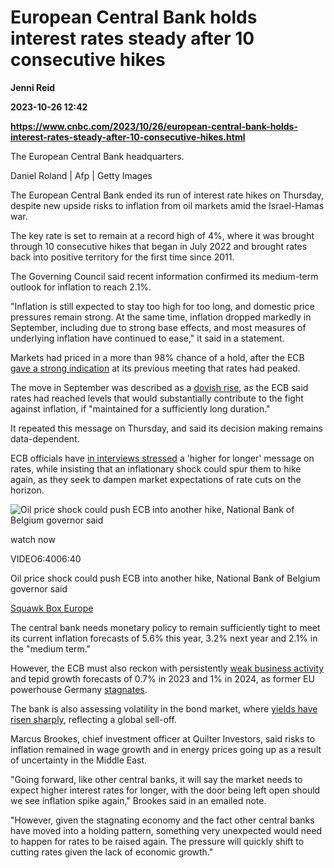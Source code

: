 # European Central Bank holds interest rates steady after 10 consecutive hikes
**Jenni Reid**

**2023-10-26 12:42**

**https://www.cnbc.com/2023/10/26/european-central-bank-holds-interest-rates-steady-after-10-consecutive-hikes.html**

The European Central Bank headquarters.

Daniel Roland | Afp | Getty Images

The European Central Bank ended its run of interest rate hikes on Thursday, despite new upside risks to inflation from oil markets amid the Israel-Hamas war.

The key rate is set to remain at a record high of 4%, where it was brought through 10 consecutive hikes that began in July 2022 and brought rates back into positive territory for the first time since 2011.

The Governing Council said recent information confirmed its medium-term outlook for inflation to reach 2.1%.

"Inflation is still expected to stay too high for too long, and domestic price pressures remain strong. At the same time, inflation dropped markedly in September, including due to strong base effects, and most measures of underlying inflation have continued to ease," it said in a statement.

Markets had priced in a more than 98% chance of a hold, after the ECB [gave a strong indication](https://www.cnbc.com/2023/09/14/european-central-bank-hikes-rates-to-record-level.html) at its previous meeting that rates had peaked.

The move in September was described as a [dovish rise](https://www.cnbc.com/2023/09/25/europes-central-banks-pause-for-breath-after-mammoth-rate-hike-run-.html), as the ECB said rates had reached levels that would substantially contribute to the fight against inflation, if "maintained for a sufficiently long duration."

It repeated this message on Thursday, and said its decision making remains data-dependent.

ECB officials have [in interviews stressed](https://www.cnbc.com/2023/10/17/top-economists-unanimous-on-higher-for-longer-rates-as-inflation-threats-linger.html) a 'higher for longer' message on rates, while insisting that an inflationary shock could spur them to hike again, as they seek to dampen market expectations of rate cuts on the horizon.

![Oil price shock could push ECB into another hike, National Bank of Belgium governor said](https://image.cnbcfm.com/api/v1/image/107315814-1697103783772-1697100859-31565442047-hd.jpg?v=1697104286&w=750&h=422&vtcrop=y)

watch now

VIDEO6:4006:40

Oil price shock could push ECB into another hike, National Bank of Belgium governor said

[Squawk Box Europe](https://www.cnbc.com/squawk-box-europe/)

The central bank needs monetary policy to remain sufficiently tight to meet its current inflation forecasts of 5.6% this year, 3.2% next year and 2.1% in the "medium term."

However, the ECB must also reckon with persistently [weak business activity](https://www.cnbc.com/2023/10/24/european-markets-live-updates-stocks-news-data-and-earnings.html) and tepid growth forecasts of 0.7% in 2023 and 1% in 2024, as former EU powerhouse Germany [stagnates](https://www.cnbc.com/2023/10/12/germany-is-not-the-sick-man-of-europe-but-this-year-isnt-looking-good-central-bank-president-says.html).

The bank is also assessing volatility in the bond market, where [yields have risen sharply](https://www.cnbc.com/2023/10/25/european-central-bank-meets-as-bond-markets-wobble-and-economy-turns-south.html), reflecting a global sell-off.

Marcus Brookes, chief investment officer at Quilter Investors, said risks to inflation remained in wage growth and in energy prices going up as a result of uncertainty in the Middle East.

"Going forward, like other central banks, it will say the market needs to expect higher interest rates for longer, with the door being left open should we see inflation spike again," Brookes said in an emailed note.

"However, given the stagnating economy and the fact other central banks have moved into a holding pattern, something very unexpected would need to happen for rates to be raised again. The pressure will quickly shift to cutting rates given the lack of economic growth."